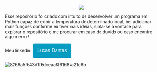 <p align="center">

<img src="https://img.shields.io/static/v1?label=Status do projeto:&message= em andamento :)&color=<green>"/>

</p>
  Esse repositório foi criado com intuito de desenvolver um programa em Python capaz de exibir a temperatura de determinado local,
  irei adicionar mais funções conforme eu tiver mais ideias, sinta-se à vontade para 
  explorar o repositório e me procurar em caso de duvido ou caso encontre algum erro !
</p>

  
  Meu linkedin: <a href="https://www.linkedin.com/in/lucas-dantas-6837b9227/"><button style="background: #069cc2; border-radius: 6px; padding: 15px; cursor: pointer; color: #fff; border: none; font-size: 16px;">Lucas Dantas</button></a>


![8266a5f643d1f6dceaa8f61687a21c6b](https://user-images.githubusercontent.com/105881498/184397802-880c92ad-9b08-44cf-b78d-d8c336e66e19.gif)
